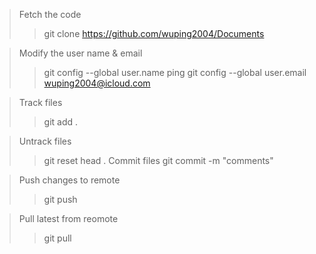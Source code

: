 >Fetch the code
>>git clone https://github.com/wuping2004/Documents 

>Modify the user name & email
>>git config --global user.name ping
>>git config --global user.email wuping2004@icloud.com

>Track files
>>git add .

>Untrack files
>>git reset head . 
>Commit files
>>git commit -m "comments"

>Push changes to remote
>>git push

>Pull latest from reomote
>>git pull


